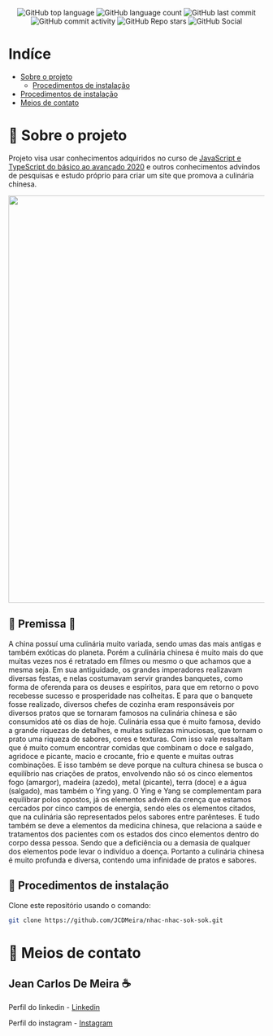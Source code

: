 <!-- <p  align="center"><img src="./apresentacao/logo.jpg" align="center"></img></p> -->

<p align="center">
<img alt="GitHub top language" src="https://img.shields.io/github/languages/top/JCDMeira/nhac-nhac-sok-sok">
<img alt="GitHub language count" src="https://img.shields.io/github/languages/count/JCDMeira/nhac-nhac-sok-sok">
<img alt="GitHub last commit" src="https://img.shields.io/github/last-commit/JCDMeira/nhac-nhac-sok-sok">
<img alt="GitHub commit activity" src="https://img.shields.io/github/commit-activity/m/JCDMeira/nhac-nhac-sok-sok">
<img alt="GitHub Repo stars" src="https://img.shields.io/github/stars/JCDMeira/nhac-nhac-sok-sok?style=social">  <image alt="GitHub Social"  
  src="https://img.shields.io/github/watchers/JCDMeira/nhac-nhac-sok-sok?style=social" 
  />
</p>

# Indíce 

- [Sobre o projeto](#id01)
    - [Procedimentos de instalação](#id02)
- [Procedimentos de instalação](#id03)
- [Meios de contato](#id06)

# :ramen: Sobre o projeto <a name="id01"></a>

Projeto visa usar conhecimentos adquiridos no curso de [JavaScript e TypeScript do básico ao avançado 2020](https://www.udemy.com/course/curso-de-javascript-moderno-do-basico-ao-avancado/) e outros conhecimentos advindos de pesquisas e estudo próprio para criar um site que promova a culinária chinesa. 

<p align="center">
<img src="./assets/img/site.gif" width="800"  />
</p>

## :stew: Premissa :fried_shrimp: <a name="id02"></a>
A china possuí uma culinária muito variada, sendo umas das mais antigas e também exóticas do planeta. 
Porém a culinária chinesa é muito mais do que muitas vezes nos é retratado em filmes ou mesmo o que achamos que a mesma seja.
Em sua antiguidade, os grandes imperadores realizavam diversas festas, e nelas costumavam servir grandes banquetes, como forma de oferenda para os deuses e espíritos, para que em retorno o povo recebesse sucesso e prosperidade nas colheitas. 
E para que o banquete fosse realizado, diversos chefes de cozinha eram responsáveis por diversos pratos que se tornaram famosos na culinária chinesa e são consumidos até os dias de hoje. 
Culinária essa que é muito famosa, devido a grande riquezas de detalhes, e muitas sutilezas minuciosas, que tornam o prato uma riqueza de sabores, cores e texturas. Com isso vale ressaltam que é muito comum encontrar comidas que combinam o doce e salgado, agridoce e picante, macio e crocante, frio e quente e muitas outras combinações. E isso também se deve porque na cultura chinesa se busca o equilíbrio nas criações de pratos, envolvendo não só os cinco elementos fogo (amargor), madeira (azedo), metal (picante), terra (doce) e a água (salgado), mas também o Ying yang. 
O Ying e Yang se complementam para equilibrar polos opostos, já os elementos advém da crença que estamos cercados por cinco campos de energia, sendo eles os elementos citados, que na culinária são representados pelos sabores entre parênteses.
E tudo também se deve a elementos da medicina chinesa, que relaciona a saúde e tratamentos dos pacientes com os estados dos cinco elementos dentro do corpo dessa pessoa. Sendo que a deficiência ou a demasia de qualquer dos elementos pode levar o indivíduo  a doença.
Portanto a culinária chinesa é muito profunda e diversa, contendo uma infinidade de pratos e sabores.


## 📝 Procedimentos de instalação <a name="id03"></a>

Clone este repositório usando o comando:
```bash
git clone https://github.com/JCDMeira/nhac-nhac-sok-sok.git
``` 

# :iphone: Meios de contato <a name="id06"></a>
## Jean Carlos De Meira :coffee:

Perfil do linkedin - [Linkedin](https://www.linkedin.com/in/jean-carlos-de-meira-00593816a/)

Perfil do instagram - [Instagram](https://www.instagram.com/jean.meira10/?hl=pt-br)